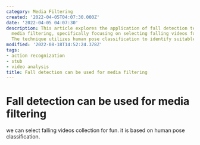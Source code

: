 ```yaml
---
category: Media Filtering
created: '2022-04-05T04:07:30.000Z'
date: '2022-04-05 04:07:30'
description: This article explores the application of fall detection technology in
  media filtering, specifically focusing on selecting falling videos for entertainment.
  The technique utilizes human pose classification to identify suitable content.
modified: '2022-08-18T14:52:24.378Z'
tags:
- action recognization
- stub
- video analysis
title: Fall detection can be used for media filtering
---
```


# Fall detection can be used for media filtering

we can select falling videos collection for fun.
it is based on human pose classification.
